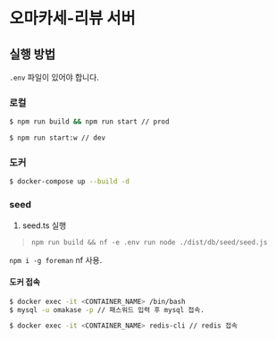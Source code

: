 # 오마카세-리뷰 서버

## 실행 방법

`.env` 파일이 있어야 합니다.

### 로컬

```sh
$ npm run build && npm run start // prod

$ npm run start:w // dev
```

### 도커

```bash
$ docker-compose up --build -d
```

### seed

1.  seed.ts 실행

> `npm run build && nf -e .env run node ./dist/db/seed/seed.js`

`npm i -g foreman` nf 사용.

#### 도커 접속

```bash
$ docker exec -it <CONTAINER_NAME> /bin/bash
$ mysql -u omakase -p // 패스워드 입력 후 mysql 접속.

$ docker exec -it <CONTAINER_NAME> redis-cli // redis 접속
```
